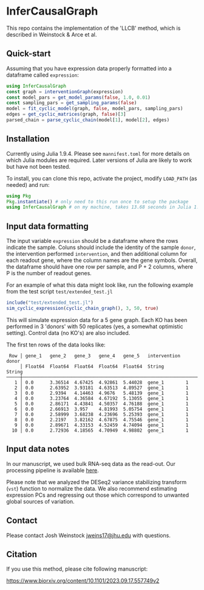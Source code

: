 # InferCausalGraph

This repo contains the implementation of the 'LLCB' method, which is described
in Weinstock & Arce et al. 


## Quick-start

Assuming that you have expression data properly formatted into a dataframe called `expression`:

```julia
using InferCausalGraph
const graph = interventionGraph(expression)
const model_pars = get_model_params(false, 1.0, 0.01)
const sampling_pars = get_sampling_params(false)
model = fit_cyclic_model(graph, false, model_pars, sampling_pars)
edges = get_cyclic_matrices(graph, false)[3]
parsed_chain = parse_cyclic_chain(model[1], model[2], edges)
```

## Installation

Currently using Julia 1.9.4. Please see `mannifest.toml` for more details on 
which Julia modules are required. Later versions of Julia are likely to work
but have not been tested. 

To install, you can clone this repo, activate the project, modify `LOAD_PATH` (as needed)
and run:

```julia
using Pkg
Pkg.instantiate() # only need to this run once to setup the package
using InferCausalGraph # on my machine, takes 13.68 seconds in Julia 1.9.4
```

## Input data formatting

The input variable `expression` should be a dataframe where the rows
indicate the sample. Coluns should include the identity of the 
sample `donor`, the intervention performed `intervention`, and then additional
column for each readout gene, where the column names are the gene symbols. 
Overall, the dataframe should have one row per sample, and P + 2 columns, where
P is the number of readout genes. 


For an example of what this data might look like, run the following example 
from the test script `test/extended_test.jl`

```julia
include("test/extended_test.jl")
sim_cyclic_expression(cyclic_chain_graph(), 3, 50, true)
```

This will simulate expression data for a 5 gene graph. 
Each KO has been performed in 3 'donors' with 50
replicates (yes, a somewhat optimistic setting). Control data (no KO's) are also included. 

The first ten rows of the data looks like:

```
 Row │ gene_1   gene_2   gene_3   gene_4   gene_5   intervention  donor
     │ Float64  Float64  Float64  Float64  Float64  String        String
─────┼───────────────────────────────────────────────────────────────────
   1 │ 0.0      3.36514  4.67425  4.92861  5.44028  gene_1        1
   2 │ 0.0      2.63952  3.93181  4.63513  4.89527  gene_1        1
   3 │ 0.0      2.9394   4.14463  4.9676   5.48139  gene_1        1
   4 │ 0.0      3.23764  4.36584  4.67192  5.13055  gene_1        1
   5 │ 0.0      2.86171  4.43841  4.50357  4.76188  gene_1        1
   6 │ 0.0      2.66913  3.957    4.81993  5.05754  gene_1        1
   7 │ 0.0      2.58999  3.68238  4.23696  5.25393  gene_1        1
   8 │ 0.0      2.2197   3.82162  4.67875  4.75546  gene_1        1
   9 │ 0.0      2.89671  4.33153  4.52459  4.74094  gene_1        1
  10 │ 0.0      2.72936  4.18565  4.70949  4.98802  gene_1        1
```

## Input data notes

In our manuscript, we used bulk RNA-seq data as the read-out. Our processing
pipeline is available [here](https://github.com/weinstockj/RNAseq-perturbation-CD4-pipeline). 

Please note that we analyzed the DESeq2 variance stabilizing transform (`vst`) function to 
normalize the data. We also recommend estimating expression PCs and regressing out those
which correspond to unwanted global sources of variation. 

## Contact
Please contact Josh Weinstock <jweins17@jhu.edu> with questions. 

## Citation
If you use this method, please cite following manuscript:

https://www.biorxiv.org/content/10.1101/2023.09.17.557749v2

